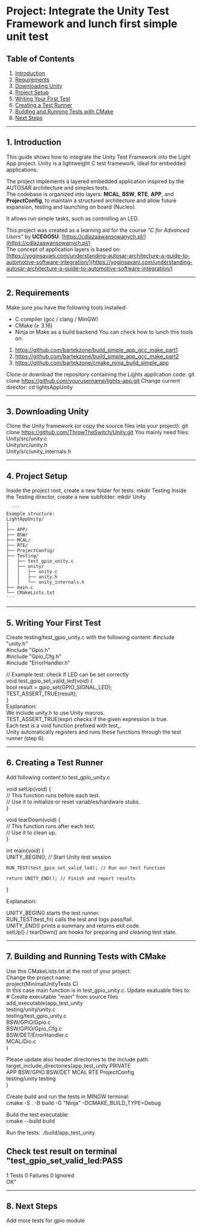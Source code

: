 # Project: Integrate the Unity Test Framework and lunch first simple unit test

## Table of Contents
1. [Introduction](#1-introduction)  
2. [Requirements](#2-requirements)  
3. [Downloading Unity](#3-downloading-unity)  
4. [Project Setup](#4-project-setup)  
5. [Writing Your First Test](#5-writing-your-first-test)  
6. [Creating a Test Runner](#6-creating-a-test-runner)  
7. [Building and Running Tests with CMake](#7-building-and-running-tests-with-cmake)  
8. [Next Steps](#8-next-steps)  

---

## 1. Introduction
This guide shows how to integrate the Unity Test Framework into the Light App project.
Unity is a lightweight C test framework, ideal for embedded applications.

The project implements a layered embedded application inspired by the AUTOSAR architecture and simples tests.  
The codebase is organized into layers: **MCAL**, **BSW**, **RTE**, **APP**, and **ProjectConfig**, to maintain a structured architecture and allow future expansion, testing and launching on board (Nucleo).

It allows run simple tasks, such as controlling an LED.  

This project was created as a learning aid for the course *"C for Advanced Users"* by **UCEGOSU**: [https://cdlazaawansowanych.pl/](https://cdlazaawansowanych.pl/)   
The concept of application layers is based on:  
[https://yoginsavani.com/understanding-autosar-architecture-a-guide-to-automotive-software-integration/](https://yoginsavani.com/understanding-autosar-architecture-a-guide-to-automotive-software-integration/)

---

## 2. Requirements
Make sure you have the following tools installed:
- C compiler (gcc / clang / MinGW)
- CMake (≥ 3.16)
- Ninja or Make as a build backend
You can check how to lunch this tools on:
1) https://github.com/bartekzone/build_simple_app_gcc_make_part1
2) https://github.com/bartekzone/build_simple_app_gcc_make_part2
3) https://github.com/bartekzone/cmake_ninja_build_simple_app

Clone or download the repository containing the Lights application code:
    git clone https://github.com/yourusername/lights-app.git
Change current director:
    cd lightsAppUnity

---

## 3. Downloading Unity

Clone the Unity framework (or copy the source files into your project):
    git clone https://github.com/ThrowTheSwitch/Unity.git
You mainly need files: 
    Unity/src/unity.c  
    Unity/src/unity.h  
    Unity/src/unity_internals.h

---

## 4. Project Setup
Inside the project root, create a new folder for tests:
    mkdir Testing
Inside the Testing director, create a new subfolder:
    mkdir Unity
<pre lang="markdown"> <code> ``` 
Example structure:
LightAppUnity/
│
├── APP/
├── BSW/
├── MCAL/
├── RTE/
├── ProjectConfig/
├── Testing/
│   ├── test_gpio_unity.c
│   ├── unity/
│   │   ├── unity.c
│   │   ├── unity.h
│   │   └── unity_internals.h
├── main.c
└── CMakeLists.txt
``` </code> </pre>

---

## 5. Writing Your First Test
Create testing/test_gpio_unity.c with the following content:
#include "unity.h"  
#include "Gpio.h"  
#include "Gpio_Cfg.h"  
#include "ErrorHandler.h"  

// Example test: check if LED can be set correctly  
void test_gpio_set_valid_led(void) {  
    bool result = gpio_set(GPIO_SIGNAL_LED);  
    TEST_ASSERT_TRUE(result);  
}  
Explanation:  
We include unity.h to use Unity macros.  
TEST_ASSERT_TRUE(expr) checks if the given expression is true.  
Each test is a void function prefixed with test_.  
Unity automatically registers and runs these functions through the test runner (step 6).  

---

## 6. Creating a Test Runner
Add following content to test_gpio_unity.c

void setUp(void) {  
    // This function runs before each test.  
    // Use it to initialize or reset variables/hardware stubs.  
}  

void tearDown(void) {  
    // This function runs after each test.  
    // Use it to clean up.  
}  

int main(void) {  
    UNITY_BEGIN(); // Start Unity test session  

    RUN_TEST(test_gpio_set_valid_led); // Run our test function

    return UNITY_END(); // Finish and report results
}

Explanation:

UNITY_BEGIN() starts the test runner.  
RUN_TEST(test_fn) calls the test and logs pass/fail.  
UNITY_END() prints a summary and returns exit code.  
setUp() / tearDown() are hooks for preparing and cleaning test state.  

---

## 7. Building and Running Tests with CMake
Use this CMakeLists.txt at the root of your project:  
Change the project name:  
    project(MinimalUnityTests C)  
In this case main function is in test_gpio_unity.c. Update exatuable files to:  
    # Create executable "main" from source files  
        add_executable(app_test_unity  
        testing/unity/unity.c  
        testing/test_gpio_unity.c  
        BSW/GPIO/Gpio.c  
        BSW/GPIO/Gpio_Cfg.c  
        BSW/DET/ErrorHandler.c  
        MCAL/Dio.c  
        )  

Please update also header directories to the include path:  
    target_include_directories(app_test_unity PRIVATE  
        APP BSW/GPIO BSW/DET MCAL RTE ProjectConfig  
        testing/unity testing  
    )  

Create build and run the tests in MINGW terminal:  
    cmake -S . -B build -G "Ninja" -DCMAKE_BUILD_TYPE=Debug  

Build the test executable:  
    cmake --build build  

Run the tests:
    ./build/app_test_unity  

Check test result on terminal "test_gpio_set_valid_led:PASS  
-----------------------  
1 Tests 0 Failures 0 Ignored  
OK"   

---

## 8. Next Steps
Add more tests for gpio module
